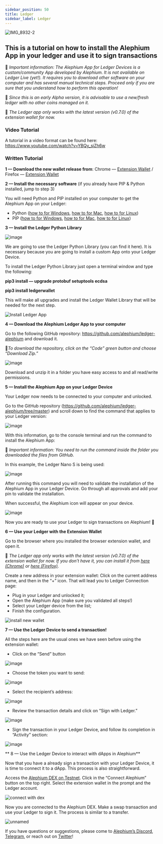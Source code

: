 ```yaml
---
sidebar_position: 50
title: Ledger
sidebar_label: Ledger
---
```



![IMG_8932-2](https://github.com/alephium/alephium/assets/88235023/010e915e-0ecd-4f8f-808e-4223202eaecd)

## This is a tutorial on how to install the Alephium App in your ledger and use it to sign transactions

🚨 *Important information: The Alephium App for Ledger Devices is a custom/community App developed by Alephium. It is not available on Ledger Live (yet!). It requires you to download other software on your computer and has several manual technical steps. Proceed only if you are sure that you understand how to perform this operation!*

🚨 *Since this is an early Alpha version, it is advisable to use a new/fresh ledger with no other coins managed on it.*

🚨 *The Ledger app only works with the latest version (v0.7.0) of the extension wallet for now.*

### Video Tutorial
A tutorial in a video format can be found here: https://www.youtube.com/watch?v=YBQy_siZh6w

### Written Tutorial

**1 — Download the new wallet release from**: Chrome — [Extension Wallet](https://chrome.google.com/webstore/detail/alephium-extension-wallet/gdokollfhmnbfckbobkdbakhilldkhcj) / Firefox — [Extension Wallet](https://addons.mozilla.org/en-US/firefox/addon/alephiumextensionwallet/)


**2 — Install the necessary software** (if you already have PIP & Python installed, jump to step 3)

You will need Python and PIP installed on your computer to get the Alephium App on your Ledger:

* Python ([how to for Windows](https://www.simplilearn.com/tutorials/python-tutorial/python-installation-on-windows#:~:text=To%20download%20Python%2C%20you%20need,then%20select%20the%20Windows%20option.), [how to for Mac](https://docs.python.org/3/using/mac.html), [how to for Linux](https://docs.python-guide.org/starting/install3/linux/))
* PIP ([how to for Windows](https://www.dataquest.io/blog/install-pip-windows/), [how to for Mac](https://www.groovypost.com/howto/install-pip-on-a-mac/), [how to for Linux](https://docs.python-guide.org/starting/install3/linux/))


**3 — Install the Ledger Python Library**

![image](https://github.com/alephium/docs/assets/88235023/fade8c08-f3a1-41b2-b7e9-9a3cd638a683)

We are going to use the Ledger Python Library (you can find it here). It is necessary because you are going to install a custom App onto your Ledger Device.

To install the Ledger Python Library just open a terminal window and type the following:

**pip3 install — upgrade protobuf setuptools ecdsa**

**pip3 install ledgerwallet**

This will make all upgrades and install the Ledger Wallet Library that will be needed for the next step.

![Install Ledger App](https://github.com/alephium/docs/assets/88235023/f3f096e3-fb9b-4a8c-9a98-a060112b0f5f)

**4 — Download the Alephium Ledger App to your computer**

Go to the following GitHub repository: https://github.com/alephium/ledger-alephium and download it.

🚨*To download the repository, click on the “Code” green button and choose “Download Zip.”*

![image](https://github.com/alephium/docs/assets/88235023/f699b669-1b00-4b2e-9649-5cedd221e0cb)

Download and unzip it in a folder you have easy access to and all read/write permissions.

**5 — Install the Alephium App on your Ledger Device**

Your Ledger now needs to be connected to your computer and unlocked.

Go to the GitHub repository (https://github.com/alephium/ledger-alephium/tree/master) and scroll down to find the command that applies to your Ledger version:

![image](https://github.com/alephium/docs/assets/88235023/6c5df18d-c59f-4ae4-ad8c-3e7bceb65014)

With this information, go to the console terminal and run the command to install the Alephium App:

🚨 *Important information: You need to run the command inside the folder you downloaded the files from GitHub.*

In this example, the Ledger Nano S is being used:

![image](https://github.com/alephium/docs/assets/88235023/d92896ef-5f9b-43a6-8f53-ab56f38c1700)

After running this command you will need to validate the installation of the Alephium App in your Ledger Device. Go through all approvals and add your pin to validate the installation.

When successful, the Alephium icon will appear on your device.

![image](https://github.com/alephium/docs/assets/88235023/7c41b2d3-ea5a-44ca-bd05-46338cf3274c)

Now you are ready to use your Ledger to sign transactions on Alephium! 🎉

**6 — Use your Ledger with the Extension Wallet**

Go to the browser where you installed the browser extension wallet, and open it.

🚨 *The Ledger app only works with the latest version (v0.7.0) of the extension wallet for now. If you don’t have it, you can install it from [here (Chrome)](https://chrome.google.com/webstore/detail/alephium-extension-wallet/gdokollfhmnbfckbobkdbakhilldkhcj/related) or [here (Firefox)](https://addons.mozilla.org/en-US/firefox/addon/alephiumextensionwallet/).*

Create a new address in your extension wallet: Click on the current address name, and then in the “+” icon. That will lead you to Ledger Connection page:

* Plug in your Ledger and unlocked it;
* Open the Alephium App (make sure you validated all steps!)
* Select your Ledger device from the list;
* Finish the configuration.

![install new wallet](https://github.com/alephium/alephium/assets/88235023/5fa7e000-2f77-4b44-9dfa-13b784e05eba)

**7 — Use the Ledger Device to send a transaction!**

All the steps here are the usual ones we have seen before using the extension wallet:

* Click on the “Send” button

![image](https://github.com/alephium/docs/assets/88235023/17eaf25a-5629-48cb-bee7-996513e9a7b4)

* Choose the token you want to send:

![image](https://github.com/alephium/docs/assets/88235023/60a3ed3b-04f7-447a-9472-886147d2b5d4)

* Select the recipient’s address:

![image](https://github.com/alephium/docs/assets/88235023/b6b7aae2-4c9e-4048-934e-95caa93bf577)

* Review the transaction details and click on “Sign with Ledger.”

![image](https://github.com/alephium/docs/assets/88235023/fde7b7c2-b864-468e-bb3f-66448fe8a4d2)

* Sign the transaction in your Ledger Device, and follow its completion in “Activity” section:

![image](https://github.com/alephium/docs/assets/88235023/efffc0de-01f8-48d7-a67c-ed1487c95483)

** 8 — Use the Ledger Device to interact with dApps in Alephium** 

Now that you have a already sign a transaction with your Ledger Device, it is time to connect it to a dApp. This process is also straightforward.

Access the [Alephium DEX on Testnet](https://alephium.github.io/alephium-dex). Click in the “Connect Alephium” button on the top right. Select the extension wallet in the prompt and the Ledger account.

![connect with dex](https://github.com/alephium/alephium/assets/88235023/f3e6cf9e-e632-4bc0-84a8-67f38d067311)

Now you are connected to the Alephium DEX. Make a swap transaction and use your Ledger to sign it. The process is similar to a transfer.

![unnamed](https://github.com/alephium/alephium/assets/88235023/bb263f71-3801-4be3-86cd-d7a18b525e0a)

If you have questions or suggestions, please come to [Alephium’s Discord](http://alephium.org/discord), [Telegram](https://t.me/alephiumgroup), or reach out on [Twitter](https://twitter.com/alephium)!
